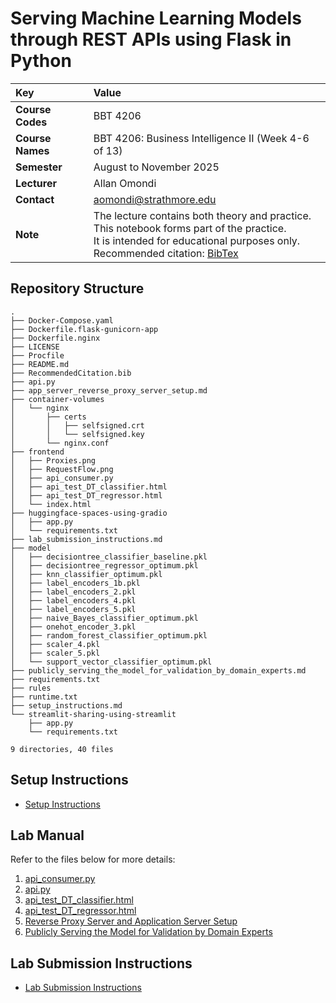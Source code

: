 # Serving Machine Learning Models through REST APIs using Flask in Python

| Key              | Value                                                                                                                                                                                                                                                                                     |
|:-----------------|:------------------------------------------------------------------------------------------------------------------------------------------------------------------------------------------------------------------------------------------------------------------------------------------|
| **Course Codes** | BBT 4206                                                                                                                                                                                                                                                                                  |
| **Course Names** | BBT 4206: Business Intelligence II (Week 4-6 of 13)                                                                                                                                                                                                                                       |
| **Semester**     | August to November 2025                                                                                                                                                                                                                                                                   |
| **Lecturer**     | Allan Omondi                                                                                                                                                                                                                                                                              |
| **Contact**      | aomondi@strathmore.edu                                                                                                                                                                                                                                                                    |
| **Note**         | The lecture contains both theory and practice.<br/>This notebook forms part of the practice.<br/>It is intended for educational purposes only.<br/>Recommended citation: [BibTex](https://raw.githubusercontent.com/course-files/ServingMLModels/refs/heads/main/RecommendedCitation.bib) |

## Repository Structure

```text
.
├── Docker-Compose.yaml
├── Dockerfile.flask-gunicorn-app
├── Dockerfile.nginx
├── LICENSE
├── Procfile
├── README.md
├── RecommendedCitation.bib
├── api.py
├── app_server_reverse_proxy_server_setup.md
├── container-volumes
│   └── nginx
│       ├── certs
│       │   ├── selfsigned.crt
│       │   └── selfsigned.key
│       └── nginx.conf
├── frontend
│   ├── Proxies.png
│   ├── RequestFlow.png
│   ├── api_consumer.py
│   ├── api_test_DT_classifier.html
│   ├── api_test_DT_regressor.html
│   └── index.html
├── huggingface-spaces-using-gradio
│   ├── app.py
│   └── requirements.txt
├── lab_submission_instructions.md
├── model
│   ├── decisiontree_classifier_baseline.pkl
│   ├── decisiontree_regressor_optimum.pkl
│   ├── knn_classifier_optimum.pkl
│   ├── label_encoders_1b.pkl
│   ├── label_encoders_2.pkl
│   ├── label_encoders_4.pkl
│   ├── label_encoders_5.pkl
│   ├── naive_Bayes_classifier_optimum.pkl
│   ├── onehot_encoder_3.pkl
│   ├── random_forest_classifier_optimum.pkl
│   ├── scaler_4.pkl
│   ├── scaler_5.pkl
│   └── support_vector_classifier_optimum.pkl
├── publicly_serving_the_model_for_validation_by_domain_experts.md
├── requirements.txt
├── rules
├── runtime.txt
├── setup_instructions.md
└── streamlit-sharing-using-streamlit
    ├── app.py
    └── requirements.txt

9 directories, 40 files
```

## Setup Instructions

- [Setup Instructions](setup_instructions.md)

## Lab Manual

Refer to the files below for more details:

1. [api_consumer.py](frontend/api_consumer.py)
2. [api.py](api.py)
3. [api_test_DT_classifier.html](frontend/api_test_DT_classifier.html)
4. [api_test_DT_regressor.html](frontend/api_test_DT_regressor.html)
5. [Reverse Proxy Server and Application Server Setup](app_server_reverse_proxy_server_setup.md)
6. [Publicly Serving the Model for Validation by Domain Experts](publicly_serving_the_model_for_validation_by_domain_experts.md)

## Lab Submission Instructions

- [Lab Submission Instructions](lab_submission_instructions.md)
